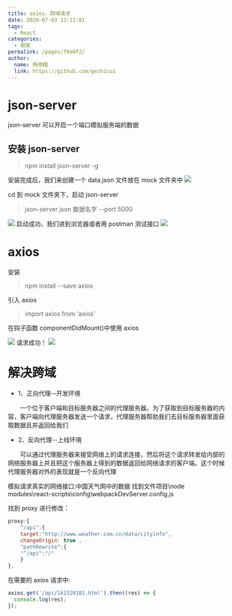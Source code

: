 ```yaml
---
title: axios、跨域请求
date: 2020-07-03 13:11:01
tags:
  - React
categories:
  - 框架
permalink: /pages/f8e0f2/
author:
  name: 杨雨翔
  link: https://github.com/gezhicui
---
```


# json-server

json-server 可以开启一个端口模拟服务端的数据

## 安装 json-server

> npm install json-server -g

安装完成后，我们来创建一个 data.json 文件放在 mock 文件夹中
![](https://yangblogimg.oss-cn-hangzhou.aliyuncs.com/blogImg/datejson.png)

cd 到 mock 文件夹下，启动 json-server

> json-server json 数据名字 --port 5000

![](https://yangblogimg.oss-cn-hangzhou.aliyuncs.com/blogImg/datajson启动成功.png)
启动成功，我们进到浏览器或者用 postman 测试接口
![](https://yangblogimg.oss-cn-hangzhou.aliyuncs.com/blogImg/测试jsonserver.png)

# axios

安装

> npm install --save axios

引入 axios

> import axios from 'axios'

在钩子函数 componentDidMount()中使用 axios

![](https://yangblogimg.oss-cn-hangzhou.aliyuncs.com/blogImg/axios导入并使用.png)
请求成功！
![](https://yangblogimg.oss-cn-hangzhou.aliyuncs.com/blogImg/axios请求成功.png)

# 解决跨域

- 1、正向代理--开发环境

&emsp;&emsp;一个位于客户端和目标服务器之间的代理服务器。为了获取到目标服务器的内容，客户端向代理服务器发送一个请求，代理服务器帮助我们去目标服务器里面获取数据且并返回给我们

- 2、反向代理--上线环境

&emsp;&emsp;可以通过代理服务器来接受网络上的请求连接，然后将这个请求转发给内部的网络服务器上并且把这个服务器上得到的数据返回给网络请求的客户端。这个时候代理服务器对外的表现就是一个反向代理

模拟请求真实的网络接口:中国天气网中的数据
找到文件项目\node modules\react-scripts\config\webpackDevServer.config.js

找到 proxy 进行修改：

```js
proxy:{
    "/api":{
    target:"http://www.weather.com.cn/data/cityinfo",
    changeOrigin: true ,
    "pathRewrite":{
    "^/api":"/"
    }
},
```

在需要的 axios 请求中:

```js
axios.get('/api/161320101.html').then((res) => {
  console.log(res);
});
```
